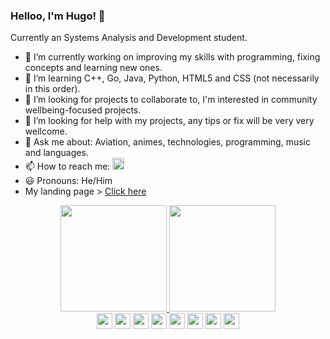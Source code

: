 ### Helloo, I'm Hugo! 👋

Currently an Systems Analysis and Development student.

- 🔭 I’m currently working on improving my skills with programming, fixing concepts and learning new ones.
- 🌱 I’m learning C++, Go, Java, Python, HTML5 and CSS (not necessarily in this order).
- 👯 I’m looking for projects to collaborate to, I'm interested in community wellbeing-focused projects.
- 🤔 I’m looking for help with my projects, any tips or fix will be very very wellcome.
- 💬 Ask me about: Aviation, animes, technologies, programming, music and languages.
- 📫 How to reach me: <a href="mailto:hugoedson2019@gmail.com"><img src="https://img.shields.io/badge/Gmail-D14836?style=for-the-badge&logo=gmail&logoColor=white" height="19em"/></a>
- 😃 Pronouns: He/Him<br>
- My landing page > <a href="https://huggosouza.github.io/" target="_blank">Click here</a>

<div align="center">
  <a href="https://github.com/huggosouza">
  <img height="170em" src="https://github-readme-stats.vercel.app/api?username=huggosouza&show_icons=true&theme=dark&include_all_commits=true&count_private=true"/>
  <img height="170m" src="https://github-readme-stats.vercel.app/api/top-langs/?username=huggosouza&layout=compact&langs_count=7&theme=dark"/>
  </a><br>
  <img height="25em" src="https://img.shields.io/badge/c++-%2300599C.svg?style=for-the-badge&logo=c%2B%2B&logoColor=white"/></a>
  <img height="25em" src="https://img.shields.io/badge/java-%23ED8B00.svg?style=for-the-badge&logo=java&logoColor=white"/></a>
  <img height="25em" src="https://img.shields.io/badge/golang-%2300599C.svg?style=for-the-badge&logo=go%2B%2B&logoColor=white"/></a>
  <img height="25em" src="https://img.shields.io/badge/python-3670A0?style=for-the-badge&logo=python&logoColor=ffdd54"/></a>
  <img height="25em" src="https://img.shields.io/badge/html5-%23E34F26.svg?style=for-the-badge&logo=html5&logoColor=white"/></a>
  <img height="25em" src="https://img.shields.io/badge/css3-%231572B6.svg?style=for-the-badge&logo=css3&logoColor=white"/></a>
  <img height="25em" src="https://img.shields.io/badge/Arch%20Linux-1793D1?logo=arch-linux&logoColor=fff&style=for-the-badge"/></a>
  <img height="25em" src="https://img.shields.io/badge/-Zorin%20OS-%2310AAEB?style=for-the-badge&logo=zorin&logoColor=white"/></a>
  
</div>
